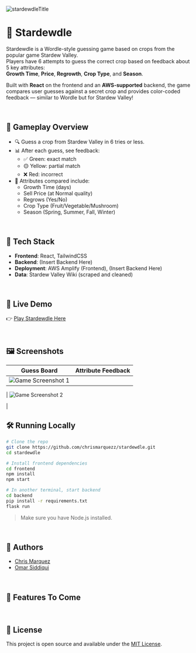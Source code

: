 ![stardewdleTitle](https://github.com/user-attachments/assets/e5f6d8b5-4d5d-4983-bd61-f13012272ed9)

# 🌾 Stardewdle

Stardewdle is a Wordle-style guessing game based on crops from the popular game Stardew Valley.  
Players have 6 attempts to guess the correct crop based on feedback about 5 key attributes:  
**Growth Time**, **Price**, **Regrowth**, **Crop Type**, and **Season**.

Built with **React** on the frontend and an **AWS-supported** backend, the game compares user guesses against a secret crop and provides color-coded feedback — similar to Wordle but for Stardew Valley!

<br />

## 🧠 Gameplay Overview

- 🔍 Guess a crop from Stardew Valley in 6 tries or less.
- 📊 After each guess, see feedback:
  - ✅ Green: exact match
  - 🟡 Yellow: partial match
  - ❌ Red: incorrect
- 🌱 Attributes compared include:
  - Growth Time (days)
  - Sell Price (at Normal quality)
  - Regrows (Yes/No)
  - Crop Type (Fruit/Vegetable/Mushroom)
  - Season (Spring, Summer, Fall, Winter)

<br />

## 🔧 Tech Stack

- **Frontend**: React, TailwindCSS
- **Backend**: (Insert Backend Here)
- **Deployment**: AWS Amplify (Frontend), (Insert Backend Here)
- **Data**: Stardew Valley Wiki (scraped and cleaned)

<br />

## 🚀 Live Demo

👉 [Play Stardewdle Here](https://main.d1drmb6trexkqn.amplifyapp.com/)

<br />

## 🖼️ Screenshots

| Guess Board | Attribute Feedback |
|-------------|--------------------|
| ![Game Screenshot 1](https://github.com/user-attachments/assets/9f63cf4f-87c8-41b7-89f1-e3a317899fe8)

 | ![Game Screenshot 2](https://github.com/user-attachments/assets/74e6a4d8-02c1-4ea0-a012-5b9e5a8c30ff)

 |
<br />


## 🛠️ Running Locally

```bash
# Clone the repo
git clone https://github.com/chrismarquezz/stardewdle.git
cd stardewdle

# Install frontend dependencies
cd frontend
npm install
npm start

# In another terminal, start backend
cd backend
pip install -r requirements.txt
flask run
```

> Make sure you have Node.js installed.

<br />

## 👥 Authors

- [Chris Marquez](https://github.com/chrismarquezz)
- [Omar Siddiqui](https://github.com/osid54)
  
<br />

## 📌 Features To Come

<br />

## 📄 License

This project is open source and available under the [MIT License](LICENSE).
